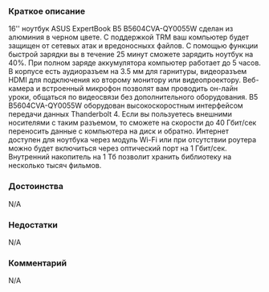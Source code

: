 ### **Краткое описание**
16'' ноутбук ASUS ExpertBook B5 B5604CVA-QY0055W сделан из алюминия в черном цвете. С поддержкой TRM ваш компьютер будет защищен от сетевых атак и вредоносныхх файлов. С помощью функции быстрой зарядки вы в течение 25 минут сможете зарядить ноутбук на 40%. При полном заряде аккумулятора компьютер работает до 5 часов. В корпусе есть аудиоразъем на 3.5 мм для гарнитуры, видеоразъем HDMI для подключения ко второму монитору или видеопроектору. Веб-камера и встроенный микрофон позволят вам проводить он-лайн уроки, общаться по видеосвязи без дополнительного оборудования.  B5 B5604CVA-QY0055W оборудован высокоскоростным интерфейсом передачи данных Thanderbolt 4. Если вы пользуетесь внешними носителями с таким разъемом, то сможете на скорости до 40 Гбит/сек переносить данные с компьютера на диск и обратно. Интернет доступен для ноутбука через модуль Wi-Fi или при отсутствии роутера можно будет включиться через оптический порт на 1 Гбит/сек. Внутренний накопитель на 1 Тб позволит хранить библиотеку на несколько тысяч фильмов.

### **Достоинства**
N/A

### **Недостатки**
N/A

### **Комментарий**
N/A
